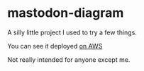 # mastodon-diagram

A silly little project I used to try a few things.

You can see it deployed [on AWS](https://d2gdktn3xk1g3i.cloudfront.net/)

Not really intended for anyone except me.
